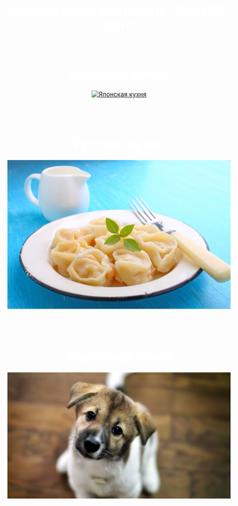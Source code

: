 
<HTML>

<HEAD>

<meta charset="utf-8">

  <style>
   body {
    background-image: url(qwe.png); /* Путь к фоновому изображению */
    background-attachment: fixed; /* Фиксируем фон веб-страницы */
   }
  </style>
  
</HEAD>

<BODY>
 <div style="height:2000px">
 <title>БИЗНЕС МЕН</title>

<script type="text/javascript">
 
</script>

<h1 align="center"> Онлайн меню ресторана "БИЗНЕС МЕН"</h1>

<br>



<h1 align="center"> Японская кухня</h1>

<a href="susi.html"><p align="center"><img src="susi.jpg" alt="Японская кухня"></p></a>

<br><br>



<h1 align="center"> Русская кухня</h1>

<a href="pelmetosi.html"><p align="center"><img src="pelmetosi.jpg" alt="Русская кухня"></p></a>

<br><br>



<h1 align="center">Корейская кухня</h1>

<a href="sobaka.html"><p align="center"><img src="sobaka.jpg" alt="Корейская кухня"></p></a>



<br><br>

<body background="qwe.jpg">

<body text="WHITE">

  </div>
</BODY>	
